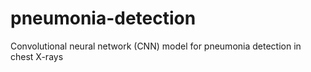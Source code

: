 # pneumonia-detection
Convolutional neural network (CNN) model for pneumonia detection in chest X-rays
